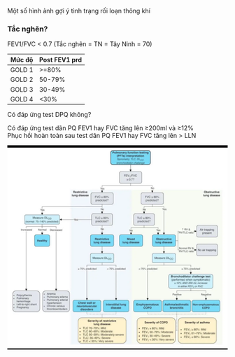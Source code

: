 Một số hình ảnh gợi ý tình trạng rối loạn thông khí  
  
### Tắc nghẽn?  
  
FEV1/FVC < 0.7 (Tắc nghẽn = TN = Tây Ninh = 70)  
  
| Mức độ | Post FEV1 prd |  
| ------ | ------------- |  
| GOLD 1 | >=80%         |  
| GOLD 2 | 50-79%        |  
| GOLD 3 | 30-49%        |  
| GOLD 4 | <30%          |  
  
Có đáp ứng test DPQ không?  
  
Có đáp ứng test dãn PQ FEV1 hay FVC tăng lên ≥200ml và ≥12%    
Phục hồi hoàn toàn sau test dãn PQ FEV1 hay FVC tăng lên > LLN  
  
![Hô hấp kí-20240708183118647.webp](../200%20FILES/201%20Image/H%C3%B4%20h%E1%BA%A5p%20k%C3%AD-20240708183118647.webp)